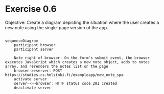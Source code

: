 # Exercise 0.6
Objective: Create a diagram depicting the situation where the user creates a new note using the single-page version of the app.

```mermaid

sequenceDiagram
    participant browser
    participant server

    Note right of browser: On the form's submit event, the browser executes JavaScript which creates a new note object, adds to notes array, and rerenders the notes list on the page
    browser->>server: POST https://studies.cs.helsinki.fi/exampleapp/new_note_spa
    activate server
    server-->>browser: HTTP status code 201 created
    deactivate server
```

